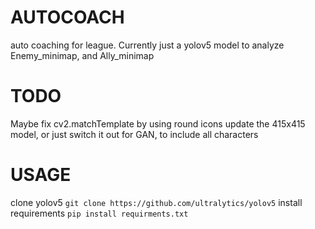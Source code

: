 # AUTOCOACH
auto coaching for league. Currently just a yolov5 model to analyze Enemy_minimap, and Ally_minimap

# TODO
Maybe fix cv2.matchTemplate by using round icons
update the 415x415 model, or just switch it out for GAN, to include all characters

# USAGE
clone yolov5
```git clone https://github.com/ultralytics/yolov5```
install requirements
```pip install requirments.txt```
